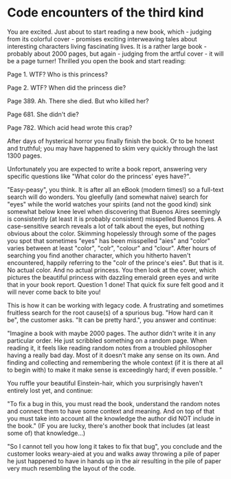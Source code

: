 # Code encounters of the third kind

You are excited. Just about to start reading a new book, which - judging from its colorful cover - promises exciting interweaving tales about interesting characters living fascinating lives. It is a rather large book - probably about 2000 pages, but again - judging from the artful cover - it will be a page turner! Thrilled you open the book and start reading:

Page 1.
WTF? Who is this princess? 

Page 2.
WTF? When did the princess die?

Page 389.
Ah. There she died. But who killed her?

Page 681.
She didn't die? 

Page 782.
Which acid head wrote this crap?

After days of hysterical horror you finally finish the book. Or to be honest and truthful; you may have happened to skim very quickly through the last 1300 pages. 

Unfortunately you are expected to write a book report, answering very specific questions like "What color do the princess' eyes have?".

"Easy-peasy", you think. It is after all an eBook (modern times!) so a full-text search will do wonders. You gleefully (and somewhat naive) search for "eyes" while the world  watches your spirits (and not the good kind) sink somewhat below knee level when discovering that Buenos Aires seemingly is consistently (at least it is probably consistent) misspelled Buenos Eyes. A case-sensitive search reveals a lot of talk about the eyes, but nothing obvious about the color. Skimming hopelessly through some of the pages you spot that sometimes "eyes" has been misspelled "aies" and "color" varies between at least "color", "colr", "colour" and "clour". After hours of searching you find another character, which you hitherto haven't encountered, happily referring to the "colr of the prince's eies". But that is it. No actual color. And no actual princess. You then look at the cover, which pictures the beautiful princess with dazzling emerald green eyes and write that in your book report. Question 1 done! That quick fix sure felt good and it will never
come back to bite you!

This is how it can be working with legacy code. A frustrating and sometimes fruitless search for the root cause(s) of a spurious bug. "How hard can it be", the customer asks. "It can be pretty hard.",  you answer and continue:

"Imagine a book with maybe 2000 pages. The author didn't write it in any particular order. He just scribbled something on a random page. When reading it, it feels like reading random notes from a troubled philosopher having a really bad day. Most of it doesn't make any sense on its own. And finding and collecting and remembering the whole context (if it is there at all to begin with) to make it make sense is exceedingly hard; if even possible. "

You ruffle your beautiful Einstein-hair, which you surprisingly haven't entirely lost yet, and continue:

"To fix a bug in this, you must read the book, understand the random notes and connect them to have some context and meaning. And on top of that you must take into account all the knowledge the author did NOT include in the book." (IF you are lucky, there's another book that includes (at least some of) that knowledge...)

"So I cannot tell you how long it takes to fix that bug", you conclude and the customer looks weary-aied at you and walks away throwing a pile of paper he just happened to have in hands up in the air resulting in the pile of paper very much resembling the layout of the code.
